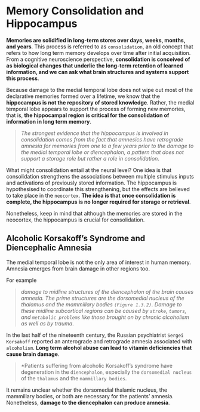 # Memory Consolidation and Hippocampus
**Memories are solidified in long-term stores over days, weeks, months, and years**. This process is referred to as `consolidation`,
an old concept that refers to how long term memory develops over time after initial acquisition. From a cognitive neuroscience perspective,
**consolidation is conceived of as biological changes that underlie the long-term retention of learned information, and we can ask what brain
structures and systems support this process**.

Because damage to the medial temporal lobe does not wipe out most of the declarative memories formed over a lifetime, we know that the **hippocampus
is not the repository of stored knowledge**. Rather, the medial temporal lobe appears to support the process of forming new memories, that is,
**the hippocampal region is critical for the consolidation of information in long term memory**.

> *The strongest evidence that the hippocampus is involved in consolidation comes from the fact that amnesics have retrograde amnesia for memories
> from one to a few years prior to the damage to the medial temporal lobe or diencephalon, a pattern that does not support a storage role but rather
> a role in consolidation*.

What might consolidation entail at the neural level? One idea is that consolidation strengthens the associations between multiple stimulus
inputs and activations of previously stored information. The hippocampus is hypothesised to coordinate this strengthening, but the effects
are believed to take place in the `neocortex`. **The idea is that once consolidation is complete, the hippocampus is no longer required for
storage or retrieval**.

Nonetheless, keep in mind that although the memories are stored in the neocortex, the hippocampus is crucial for consolidation.

## Alcoholic Korsakoff’s Syndrome and Diencephalic Amnesia
The medial temporal lobe is not the only area of interest in human memory. Amnesia emerges from brain damage in other regions too.

For example

> *damage to midline structures of the diencephalon of the brain causes amnesia. The prime structures are the dorsomedial nucleus of the thalamus
> and the mammillary bodies `(Figure 1.3.2)`. Damage to these midline subcortical regions can be caused by `stroke`, `tumors`, and `metabolic
> problems` like those brought on by chronic alcoholism as well as by trauma*.

In the last half of the nineteenth century, the Russian psychiatrist `Sergei Korsakoff` reported an anterograde and retrograde amnesia associated
with `alcoholism`. **Long term alcohol abuse can lead to vitamin deficiencies that cause brain damage**.

> *Patients suffering from alcoholic Korsakoff’s syndrome have degeneration in the `diencephalon`, especially the `dorsomedial nucleus` of the
> `thalamus` and the `mammillary bodies`.

It remains unclear whether the dorsomedial thalamic nucleus, the mammillary bodies, or both are necessary for the patients’ amnesia.
Nonetheless, **damage to the diencephalon can produce amnesia**.
